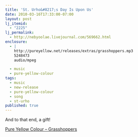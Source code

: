 ```yaml
---
title: 'St. Urho&#8217;s Day Is Upon Us'
date: 2010-03-16T17:33:00-07:00
layout: post
lj_itemid:
  - "2225"
lj_permalink:
  - http://nebyoolae.livejournal.com/569662.html
enclosure:
  - |
    http://pureyellow.net/releases/extras/grasshoppers.mp3
    5248473
    audio/mpeg

  - music
  - pure-yellow-colour
tags:
  - music
  - new-release
  - pure-yellow-colour
  - song
  - st-urho
published: true
---
```

And to that end, a gift!

[Pure Yellow Colour &#8211; Grasshoppers](http://pureyellow.net/releases/extras/grasshoppers.mp3)

<!--more-->
